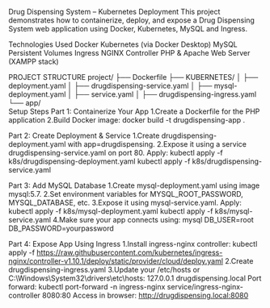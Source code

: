 Drug Dispensing System – Kubernetes Deployment
This project demonstrates how to containerize, deploy, and expose a Drug Dispensing System web application using Docker, Kubernetes, MySQL and Ingress.

Technologies Used
Docker
Kubernetes (via Docker Desktop)
MySQL
Persistent Volumes
Ingress NGINX Controller
PHP & Apache Web Server (XAMPP stack)

PROJECT STRUCTURE
project/
├── Dockerfile
├── KUBERNETES/
│   ├── deployment.yaml
│   ├── drugdispensing-service.yaml
│   ├── mysql-deployment.yaml
│   ├── service.yaml
│   ├── drugdispensing-ingress.yaml
└── app/        
Setup Steps
 Part 1: Containerize Your App
 1.Create a Dockerfile for the PHP application
 2.Build Docker image:
    docker build -t drugdispensing-app .

    
 Part 2: Create Deployment & Service
1.Create drugdispensing-deployment.yaml with app=drugdispensing.
2.Expose it using a service drugdispensing-service.yaml on port 80.
Apply:
kubectl apply -f k8s/drugdispensing-deployment.yaml
kubectl apply -f k8s/drugdispensing-service.yaml

 Part 3: Add MySQL Database
1.Create mysql-deployment.yaml using image mysql:5.7.
2.Set environment variables for MYSQL_ROOT_PASSWORD, MYSQL_DATABASE, etc.
3.Expose it using mysql-service.yaml.
Apply:
kubectl apply -f k8s/mysql-deployment.yaml
kubectl apply -f k8s/mysql-service.yaml
4.Make sure your app connects using: mysql
                                   DB_USER=root
                                   DB_PASSWORD=yourpassword


Part 4: Expose App Using Ingress
1.Install ingress-nginx controller:
kubectl apply -f https://raw.githubusercontent.com/kubernetes/ingress-nginx/controller-v1.10.1/deploy/static/provider/cloud/deploy.yaml
2.Create drugdispensing-ingress.yaml
3.Update your /etc/hosts or C:\Windows\System32\drivers\etc\hosts:
127.0.0.1 drugdispensing.local
Port forward:
kubectl port-forward -n ingress-nginx service/ingress-nginx-controller 8080:80
Access in browser:
http://drugdispensing.local:8080

  


 
